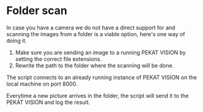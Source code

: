 # Folder scan
In case you have a camera we do not have a direct support for and scanning the images from a folder is a viable option, here's one way of doing it.

1. Make sure you are sending an image to a running PEKAT VISION by setting the correct file extensions.
2. Rewrite the path to the folder where the scanning will be done.

The script connects to an already running instance of PEKAT VISION on the local machine on port 8000.

Everytime a new picture arrives in the folder, the script will send it to the PEKAT VISION and log the result.